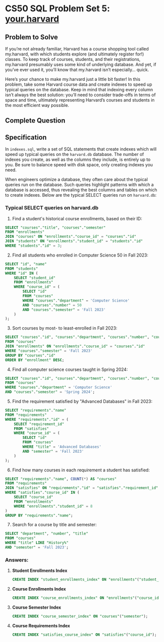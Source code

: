 # CS50 SQL Problem Set 5: [your.harvard](https://cs50.harvard.edu/sql/2024/psets/5/your.harvard/)

## Problem to Solve
If you’re not already familiar, Harvard has a course shopping tool called my.harvard, with which students explore (and ultimately register for!) classes. To keep track of courses, students, and their registrations, my.harvard presumably uses some kind of underlying database. And yet, if you’ve ever used it, you’ll know that my.harvard isn’t especially… quick.

Here’s your chance to make my.harvard just a little bit faster! In this problem, take some Harvard course data and create indexes to speed up typical queries on the database. Keep in mind that indexing every column isn’t always the best solution: you’ll need to consider trade-offs in terms of space and time, ultimately representing Harvard’s courses and students in the most efficient way possible.

## Complete Question
## Specification

In `indexes.sql`, write a set of SQL statements that create indexes which will speed up typical queries on the `harvard.db` database. The number of indexes you create, as well as the columns they include, is entirely up to you. Be sure to balance speed with disk space, only creating indexes you need.

When engineers optimize a database, they often care about the typical queries run on the database. Such queries highlight patterns with which a database is accessed, thus revealing the best columns and tables on which to create indexes. Below are the typical SELECT queries run on `harvard.db`:

### Typical SELECT queries on harvard.db

1. Find a student's historical course enrollments, based on their ID:

```sql
SELECT "courses"."title", "courses"."semester"
FROM "enrollments"
JOIN "courses" ON "enrollments"."course_id" = "courses"."id"
JOIN "students" ON "enrollments"."student_id" = "students"."id"
WHERE "students"."id" = 3;
```

2. Find all students who enrolled in Computer Science 50 in Fall 2023:

```sql
SELECT "id", "name"
FROM "students"
WHERE "id" IN (
    SELECT "student_id"
    FROM "enrollments"
    WHERE "course_id" = (
        SELECT "id"
        FROM "courses"
        WHERE "courses"."department" = 'Computer Science'
        AND "courses"."number" = 50
        AND "courses"."semester" = 'Fall 2023'
    )
);
```

3. Sort courses by most- to least-enrolled in Fall 2023:

```sql
SELECT "courses"."id", "courses"."department", "courses"."number", "courses"."title", COUNT(*) AS "enrollment"
FROM "courses"
JOIN "enrollments" ON "enrollments"."course_id" = "courses"."id"
WHERE "courses"."semester" = 'Fall 2023'
GROUP BY "courses"."id"
ORDER BY "enrollment" DESC;
```

4. Find all computer science courses taught in Spring 2024:

```sql
SELECT "courses"."id", "courses"."department", "courses"."number", "courses"."title"
FROM "courses"
WHERE "courses"."department" = 'Computer Science'
AND "courses"."semester" = 'Spring 2024';
```

5. Find the requirement satisfied by "Advanced Databases" in Fall 2023:

```sql
SELECT "requirements"."name"
FROM "requirements"
WHERE "requirements"."id" = (
    SELECT "requirement_id"
    FROM "satisfies"
    WHERE "course_id" = (
        SELECT "id"
        FROM "courses"
        WHERE "title" = 'Advanced Databases'
        AND "semester" = 'Fall 2023'
    )
);
```

6. Find how many courses in each requirement a student has satisfied:

```sql
SELECT "requirements"."name", COUNT(*) AS "courses"
FROM "requirements"
JOIN "satisfies" ON "requirements"."id" = "satisfies"."requirement_id"
WHERE "satisfies"."course_id" IN (
    SELECT "course_id"
    FROM "enrollments"
    WHERE "enrollments"."student_id" = 8
)
GROUP BY "requirements"."name";
```

7. Search for a course by title and semester:

```sql
SELECT "department", "number", "title"
FROM "courses"
WHERE "title" LIKE "History%"
AND "semester" = 'Fall 2023';
```

### Answers:
1. **Student Enrollments Index**  
   ```sql
   CREATE INDEX "student_enrollments_index" ON "enrollments"("student_id");
   ```

2. **Course Enrollments Index**  
   ```sql
   CREATE INDEX "course_enrollments_index" ON "enrollments"("course_id");
   ```

3. **Course Semester Index**  
   ```sql
   CREATE INDEX "course_semester_index" ON "courses"("semester");
   ```

4. **Course Requirements Index**  
   ```sql
   CREATE INDEX "satisfies_course_index" ON "satisfies"("course_id");
   ```
